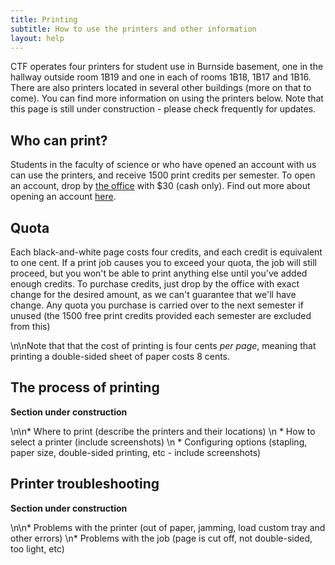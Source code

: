 ```yaml
---
title: Printing
subtitle: How to use the printers and other information
layout: help
---
```


CTF operates four printers for student use in Burnside basement, one in the hallway outside room 1B19 and one in each of rooms 1B18, 1B17 and 1B16. There are also printers located in several other buildings (more on that to come). You can find more information on using the printers below. Note that this page is still under construction - please check frequently for updates.

Who can print?
--------------

Students in the faculty of science or who have opened an account with us can use the printers, and receive 1500 print credits per semester. To open an account, drop by [the office](the-office.html) with $30 (cash only). Find out more about opening an account [here](computers.html#who-can-use-them).

Quota
-----

Each black-and-white page costs four credits, and each credit is equivalent to one cent. If a print job causes you to exceed your quota, the job will still proceed, but you won't be able to print anything else until you've added enough credits. To purchase credits, just drop by the office with exact change for the desired amount, as we can't guarantee that we'll have change. Any quota you purchase is carried over to the next semester if unused (the 1500 free print credits provided each semester are excluded from this)

\n\nNote that that the cost of printing is four cents _per page_, meaning that printing a double-sided sheet of paper costs 8 cents.

The process of printing
-----------------------

**Section under construction**

\n\n* Where to print (describe the printers and their locations)
\n * How to select a printer (include screenshots)
\n * Configuring options (stapling, paper size, double-sided printing, etc - include screenshots)

Printer troubleshooting
-----------------------

**Section under construction**

\n\n* Problems with the printer (out of paper, jamming, load custom tray and other errors)
\n* Problems with the job (page is cut off, not double-sided, too light, etc)

